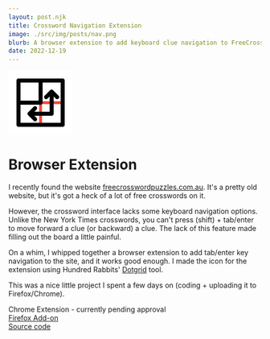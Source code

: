 ```yaml
---
layout: post.njk
title: Crossword Navigation Extension
image: ./src/img/posts/nav.png
blurb: A browser extension to add keyboard clue navigation to FreeCrosswordPuzzles.com.au
date: 2022-12-19
---
```

<img style="width:128px; background:white" src="https://raw.githubusercontent.com/k-xvin/FreeCrosswordPuzzles-Navigation-Extension/master/icons/128.png"></img>
# Browser Extension

I recently found the website [freecrosswordpuzzles.com.au](https://freecrosswordpuzzles.com.au/). It's a pretty old website, but it's got a heck of a lot of free crosswords on it.

However, the crossword interface lacks some keyboard navigation options. Unlike the New York Times crosswords, you can't press (shift) + tab/enter to move forward a clue (or backward) a clue. The lack of this feature made filling out the board a little painful.

On a whim, I whipped together a browser extension to add tab/enter key navigation to the site, and it works good enough. I made the icon for the extension using Hundred Rabbits' [Dotgrid](https://100r.co/site/dotgrid.html) tool.

This was a nice little project I spent a few days on (coding + uploading it to Firefox/Chrome).

Chrome Extension - currently pending approval  
[Firefox Add-on](https://addons.mozilla.org/en-US/firefox/addon/fcp-clue-hotkeys/)  
[Source code](https://github.com/k-xvin/FreeCrosswordPuzzles-Navigation-Extension)  